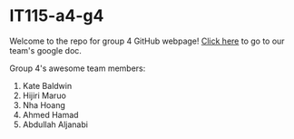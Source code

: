 # IT115-a4-g4
Welcome to the repo for group 4 GitHub webpage! [Click here](https://docs.google.com/document/d/1ty8ltxF0TtP-FZj2DgzPTGcM1MFpVTwT-kIqzSo3wrk/edit?usp=sharing) to go to our team's google doc.

Group 4's awesome team members:
1. Kate Baldwin
2. Hijiri Maruo
3. Nha Hoang
4. Ahmed Hamad
5. Abdullah Aljanabi

